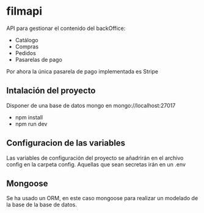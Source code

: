 # filmapi

API para gestionar el contenido del backOffice:

- Catálogo
- Compras
- Pedidos
- Pasarelas de pago

Por ahora la única pasarela de pago implementada es Stripe

## Intalación del proyecto

Disponer de una base de datos mongo en mongo://localhost:27017

- npm install
- npm run dev

## Configuracion de las variables

Las variables de configuración del proyecto se añadrirán en el archivo config en la carpeta config.
Aquellas que sean secretas irán en un .env

## Mongoose

Se ha usado un ORM, en este caso mongoose para realizar un modelado de la base de la base de datos.
